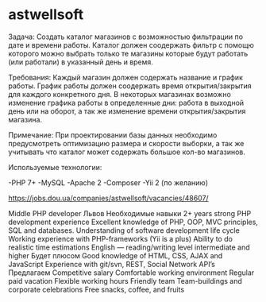 # astwellsoft
Задача: Создать каталог магазинов с возможностью фильтрации по дате и времени работы. Каталог должен соодержать фильтр с помощю которого можно выбрать только те магазины которые будут работать (или работали) в указанный день и время. 

Требования: Каждый магазин должен содержать название и график работы. График работы должен соодержать время открытия/закрытия для каждого конкретного дня. В некоторых магазинах возможно изменение графика работы в определенные дни: работа в выходной день или на оборот, а так же изменение времени открытия/закрытия магазина.

Примечание: При проектировании базы данных необходимо предусмотреть оптимизацию размера и скорости выборки, а так же учитывать что каталог может содержать большое кол-во магазинов.

Используемые технологии:

-PHP 7+
-MySQL
-Apache 2
-Composer
-Yii 2 (по желанию)

https://jobs.dou.ua/companies/astwellsoft/vacancies/48607/

Middle PHP developer
 Львов
Необходимые навыки
2+ years strong PHP development experience
Excellent knowledge of PHP, ООP, MVC principles, SQL and databases.
Understanding of software development life cycle
Working experience with PHP-frameworks (Yii is a plus) 
Ability to do realistic time estimations
English — reading/writing level intermediate and higher
Будет плюсом
Good knowledge of HTML, CSS, AJAX and JavaScript 
Experience with git/svn, REST, Social Network API’s
Предлагаем
Competitive salary
Comfortable working environment
Regular paid vacation
Flexible working hours
Friendly team
Team-buildings and corporate celebrations
Free snacks, coffee, and fruits
